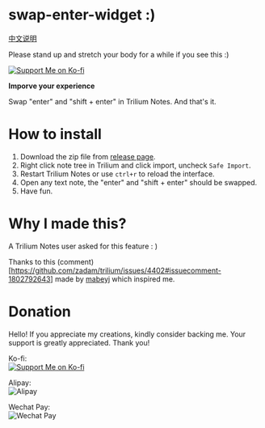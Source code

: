 # swap-enter-widget :)

[中文说明](README_CN.md)

Please stand up and stretch your body for a while if you see this :)

[![Support Me on Ko-fi](https://ko-fi.com/img/githubbutton_sm.svg)](https://ko-fi.com/nriver)

**Imporve your experience**

Swap "enter" and "shift + enter" in Trilium Notes. And that's it.

# How to install

1. Download the zip file from [release page](https://github.com/Nriver/swap-enter-widget/releases).
2. Right click note tree in Trilium and click import, uncheck `Safe Import`.
3. Restart Trilium Notes or use `ctrl+r` to reload the interface.
4. Open any text note, the "enter" and "shift + enter" should be swapped.
5. Have fun.

# Why I made this?

A Trilium Notes user asked for this feature : )

Thanks to this (comment)[https://github.com/zadam/trilium/issues/4402#issuecomment-1802792643] made by [mabeyj](https://github.com/mabeyj) which inspired me.

# Donation

Hello! If you appreciate my creations, kindly consider backing me. Your support is greatly appreciated. Thank you!

Ko-fi:  
[![Support Me on Ko-fi](https://ko-fi.com/img/githubbutton_sm.svg)](https://ko-fi.com/nriver)

Alipay:  
![Alipay](https://github.com/Nriver/trilium-translation/raw/main/docs/alipay.png)

Wechat Pay:  
![Wechat Pay](https://github.com/Nriver/trilium-translation/raw/main/docs/wechat_pay.png)
